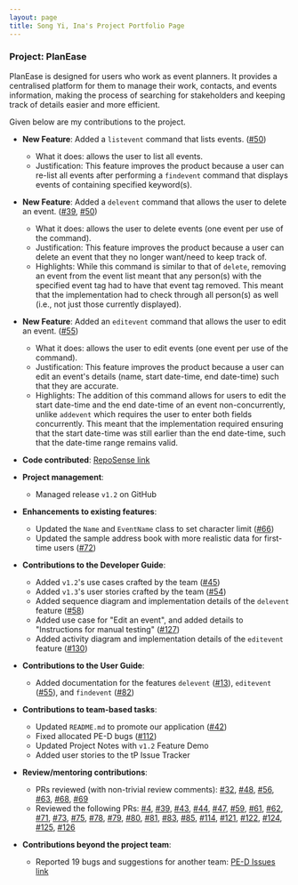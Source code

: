 ```yaml
---
layout: page
title: Song Yi, Ina's Project Portfolio Page
---
```


### Project: PlanEase

PlanEase is designed for users who work as event planners.
It provides a centralised platform for them to manage their work, contacts, and events information, making the process of searching for stakeholders and keeping track of details easier and more efficient.

Given below are my contributions to the project.

* **New Feature**: Added a `listevent` command that lists events. ([\#50](https://github.com/AY2223S2-CS2103-W16-3/tp/pull/50))
  * What it does: allows the user to list all events.
  * Justification: This feature improves the product because a user can re-list all events after performing a `findevent` command that displays events of containing specified keyword(s).

* **New Feature**: Added a `delevent` command that allows the user to delete an event. ([\#39](https://github.com/AY2223S2-CS2103-W16-3/tp/pull/39), [\#50](https://github.com/AY2223S2-CS2103-W16-3/tp/pull/50))
  * What it does: allows the user to delete events (one event per use of the command).
  * Justification: This feature improves the product because a user can delete an event that they no longer want/need to keep track of.
  * Highlights: While this command is similar to that of `delete`, removing an event from the event list meant that any person(s) with the specified event tag had to have that event tag removed. This meant that the implementation had to check through all person(s) as well (i.e., not just those currently displayed).

* **New Feature**: Added an `editevent` command that allows the user to edit an event. ([\#55](https://github.com/AY2223S2-CS2103-W16-3/tp/pull/55))
  * What it does: allows the user to edit events (one event per use of the command).
  * Justification: This feature improves the product because a user can edit an event's details (name, start date-time, end date-time) such that they are accurate.
  * Highlights: The addition of this command allows for users to edit the start date-time and the end date-time of an event non-concurrently, unlike `addevent` which requires the user to enter both fields concurrently. This meant that the implementation required ensuring that the start date-time was still earlier than the end date-time, such that the date-time range remains valid.

* **Code contributed**: [RepoSense link](https://nus-cs2103-ay2223s2.github.io/tp-dashboard/?search=inas0ng&breakdown=true)

* **Project management**:
  * Managed release `v1.2` on GitHub

* **Enhancements to existing features**:
  * Updated the `Name` and `EventName` class to set character limit ([\#66](https://github.com/AY2223S2-CS2103-W16-3/tp/pull/66))
  * Updated the sample address book with more realistic data for first-time users ([\#72](https://github.com/AY2223S2-CS2103-W16-3/tp/pull/72))

* **Contributions to the Developer Guide**:
  * Added `v1.2`'s use cases crafted by the team ([\#45](https://github.com/AY2223S2-CS2103-W16-3/tp/pull/45))
  * Added `v1.3`'s user stories crafted by the team ([\#54](https://github.com/AY2223S2-CS2103-W16-3/tp/pull/54))
  * Added sequence diagram and implementation details of the `delevent` feature ([\#58](https://github.com/AY2223S2-CS2103-W16-3/tp/pull/58))
  * Added use case for "Edit an event", and added details to "Instructions for manual testing" ([\#127](https://github.com/AY2223S2-CS2103-W16-3/tp/pull/127))
  * Added activity diagram and implementation details of the `editevent` feature ([\#130](https://github.com/AY2223S2-CS2103-W16-3/tp/pull/130))

* **Contributions to the User Guide**:
  * Added documentation for the features `delevent` ([\#13](https://github.com/AY2223S2-CS2103-W16-3/tp/pull/13)), `editevent` ([\#55](https://github.com/AY2223S2-CS2103-W16-3/tp/pull/55)), and `findevent` ([\#82](https://github.com/AY2223S2-CS2103-W16-3/tp/pull/82))

* **Contributions to team-based tasks**:
  * Updated `README.md` to promote our application ([\#42](https://github.com/AY2223S2-CS2103-W16-3/tp/pull/42))
  * Fixed allocated PE-D bugs ([\#112](https://github.com/AY2223S2-CS2103-W16-3/tp/pull/112))
  * Updated Project Notes with `v1.2` Feature Demo
  * Added user stories to the tP Issue Tracker

* **Review/mentoring contributions**:
  * PRs reviewed (with non-trivial review comments): [\#32](https://github.com/AY2223S2-CS2103-W16-3/tp/pull/32), [\#48](https://github.com/AY2223S2-CS2103-W16-3/tp/pull/48), [\#56](https://github.com/AY2223S2-CS2103-W16-3/tp/pull/56), [\#63](https://github.com/AY2223S2-CS2103-W16-3/tp/pull/63), [\#68](https://github.com/AY2223S2-CS2103-W16-3/tp/pull/68), [\#69](https://github.com/AY2223S2-CS2103-W16-3/tp/pull/69)
  * Reviewed the following PRs: [\#4](https://github.com/AY2223S2-CS2103-W16-3/tp/pull/4), [\#39](https://github.com/AY2223S2-CS2103-W16-3/tp/pull/39), [\#43](https://github.com/AY2223S2-CS2103-W16-3/tp/pull/43), [\#44](https://github.com/AY2223S2-CS2103-W16-3/tp/pull/44), [\#47](https://github.com/AY2223S2-CS2103-W16-3/tp/pull/47), [\#59](https://github.com/AY2223S2-CS2103-W16-3/tp/pull/59), [\#61](https://github.com/AY2223S2-CS2103-W16-3/tp/pull/61), [\#62](https://github.com/AY2223S2-CS2103-W16-3/tp/pull/62), [\#71](https://github.com/AY2223S2-CS2103-W16-3/tp/pull/71), [\#73](https://github.com/AY2223S2-CS2103-W16-3/tp/pull/73), [\#75](https://github.com/AY2223S2-CS2103-W16-3/tp/pull/75), [\#78](https://github.com/AY2223S2-CS2103-W16-3/tp/pull/78), [\#79](https://github.com/AY2223S2-CS2103-W16-3/tp/pull/79), [\#80](https://github.com/AY2223S2-CS2103-W16-3/tp/pull/80), [\#81](https://github.com/AY2223S2-CS2103-W16-3/tp/pull/81), [\#83](https://github.com/AY2223S2-CS2103-W16-3/tp/pull/83), [\#85](https://github.com/AY2223S2-CS2103-W16-3/tp/pull/85), [\#114](https://github.com/AY2223S2-CS2103-W16-3/tp/pull/114), [\#121](https://github.com/AY2223S2-CS2103-W16-3/tp/pull/121), [\#122](https://github.com/AY2223S2-CS2103-W16-3/tp/pull/122), [\#124](https://github.com/AY2223S2-CS2103-W16-3/tp/pull/124), [\#125](https://github.com/AY2223S2-CS2103-W16-3/tp/pull/125), [\#126](https://github.com/AY2223S2-CS2103-W16-3/tp/pull/126)

* **Contributions beyond the project team**:
  * Reported 19 bugs and suggestions for another team: [PE-D Issues link](https://www.github.com/inas0ng/ped/issues)

